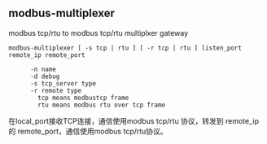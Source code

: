 ## modbus-multiplexer

modbus tcp/rtu to modbus tcp/rtu multiplxer gateway

```
modbus-multiplexer [ -s tcp | rtu ] [ -r tcp | rtu ] listen_port remote_ip remote_port

      -n name
      -d debug
      -s tcp_server type
      -r remote type
        tcp means modbustcp frame
        rtu means modbus rtu over tcp frame
```

在local_port接收TCP连接，通信使用modbus tcp/rtu 协议，转发到 remote_ip 的 remote_port，通信使用modbus tcp/rtu协议。

